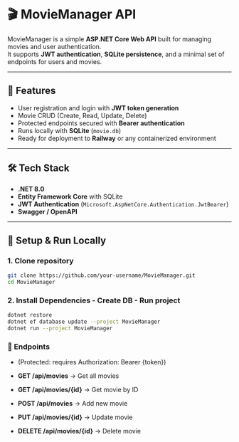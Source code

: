# 🎬 MovieManager API

MovieManager is a simple **ASP.NET Core Web API** built for managing movies and user authentication.  
It supports **JWT authentication**, **SQLite persistence**, and a minimal set of endpoints for users and movies.  

---

## 🚀 Features
- User registration and login with **JWT token generation**  
- Movie CRUD (Create, Read, Update, Delete)  
- Protected endpoints secured with **Bearer authentication**  
- Runs locally with **SQLite** (`movie.db`)  
- Ready for deployment to **Railway** or any containerized environment  

---

## 🛠 Tech Stack
- **.NET 8.0**  
- **Entity Framework Core** with SQLite  
- **JWT Authentication** (`Microsoft.AspNetCore.Authentication.JwtBearer`)  
- **Swagger / OpenAPI**  

---

## 🔧 Setup & Run Locally

### 1. Clone repository
```bash
git clone https://github.com/your-username/MovieManager.git
cd MovieManager
```

### 2. Install Dependencies - Create DB - Run project
```bash
dotnet restore
dotnet ef database update --project MovieManager
dotnet run --project MovieManager
```

### 🎥 Endpoints
- (Protected: requires Authorization: Bearer {token})

- **GET /api/movies** → Get all movies

- **GET /api/movies/{id}** → Get movie by ID

- **POST /api/movies** → Add new movie

- **PUT /api/movies/{id}** → Update movie

- **DELETE /api/movies/{id}** → Delete movie